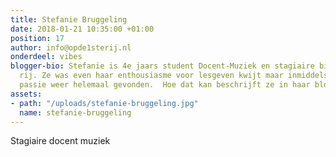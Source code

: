 ```yaml
---
title: Stefanie Bruggeling
date: 2018-01-21 10:35:00 +01:00
position: 17
author: info@opde1sterij.nl
onderdeel: vibes
blogger-bio: Stefanie is 4e jaars student Docent-Muziek en stagiaire bij Op de eerste
  rij. Ze was even haar enthousiasme voor lesgeven kwijt maar inmiddels heeft ze haar
  passie weer helemaal gevonden.  Hoe dat kan beschrijft ze in haar blog.
assets:
- path: "/uploads/stefanie-bruggeling.jpg"
  name: stefanie-bruggeling
---
```


Stagiaire docent muziek
